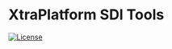 # XtraPlatform SDI Tools

[![License](https://img.shields.io/badge/license-Apache%202.0-blue.svg)](http://www.apache.org/licenses/LICENSE-2.0.html)
